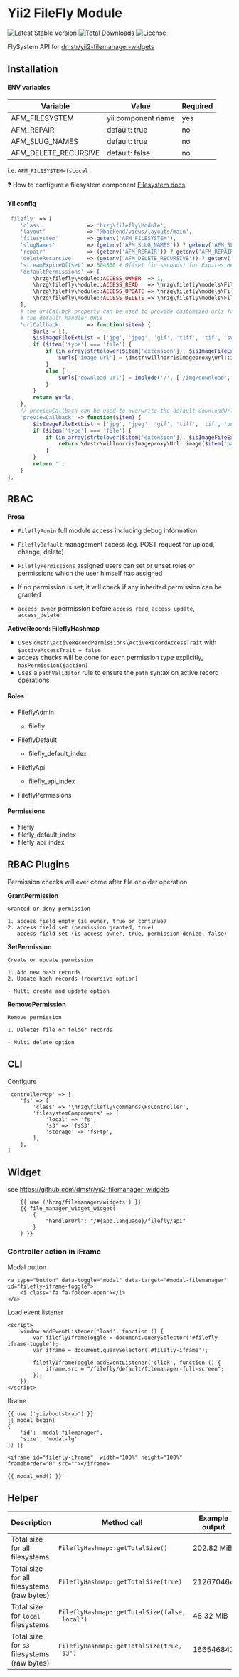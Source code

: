 Yii2 FileFly Module
=======

[![Latest Stable Version](https://poser.pugx.org/dmstr/yii2-filefly-module/v/stable.svg)](https://packagist.org/packages/dmstr/yii2-filefly-module)
[![Total Downloads](https://poser.pugx.org/dmstr/yii2-filefly-module/downloads.svg)](https://packagist.org/packages/dmstr/yii2-filefly-module)
[![License](https://poser.pugx.org/dmstr/yii2-filefly-module/license.svg)](https://packagist.org/packages/dmstr/yii2-filefly-module)

FlySystem API for [dmstr/yii2-filemanager-widgets](https://github.com/dmstr/yii2-filemanager-widgets)

Installation
------------

#### ENV variables

Variable | Value | Required
------------- | ------------- | -------------
AFM_FILESYSTEM | yii component name | yes
AFM_REPAIR | default: true | no
AFM_SLUG_NAMES | default: true | no
AFM_DELETE_RECURSIVE | default: false | no

i.e. `AFM_FILESYSTEM=fsLocal`

:question: How to configure a filesystem component [Filesystem docs](https://github.com/creocoder/yii2-flysystem/blob/master/README.md)

#### Yii config

```php
'filefly' => [
    'class'              => 'hrzg\filefly\Module',
    'layout'             => '@backend/views/layouts/main',
    'filesystem'         => getenv('AFM_FILESYSTEM'),
    'slugNames'			 => (getenv('AFM_SLUG_NAMES')) ? getenv('AFM_SLUG_NAMES') : true,
    'repair'             => (getenv('AFM_REPAIR')) ? getenv('AFM_REPAIR') : true,
    'deleteRecursive'    => (getenv('AFM_DELETE_RECURSIVE')) ? getenv('AFM_DELETE_RECURSIVE') : false,
    'streamExpireOffset' => 604800 # Offset (in seconds) for Expires Header in stream action
    'defaultPermissions' => [
        \hrzg\filefly\Module::ACCESS_OWNER  => 1,
        \hrzg\filefly\Module::ACCESS_READ   => \hrzg\filefly\models\FileflyHashmap::$_all,
        \hrzg\filefly\Module::ACCESS_UPDATE => \hrzg\filefly\models\FileflyHashmap::$_all,
        \hrzg\filefly\Module::ACCESS_DELETE => \hrzg\filefly\models\FileflyHashmap::$_all,
    ],
    # the urlCallbck property can be used to provide customized urls for each file item which (if defined) will overwrite 
    # the default handler URLs
    'urlCallback'        => function($item) {
		$urls = [];
		$isImageFileExtList = ['jpg', 'jpeg', 'gif', 'tiff', 'tif', 'svg', 'png', 'bmp'] ;
		if ($item['type'] === 'file') {
			if (in_array(strtolower($item['extension']), $isImageFileExtList)) {
				$urls['image url'] = \dmstr\willnorrisImageproxy\Url::image($item['path']);
			}
			else {
				$urls['download url'] = implode('/', ['/img/download', ltrim($item['path'], '/')]) . ',p1';
			}
		}
		return $urls;
	},
	// previewCallback can be used to overwrite the default downloadUrl for preview URLs within filemanagerApp
	'previewCallback' => function($item) {
		$isImageFileExtList = ['jpg', 'jpeg', 'gif', 'tiff', 'tif', 'png', 'bmp'] ;
		if ($item['type'] === 'file') {
			if (in_array(strtolower($item['extension']), $isImageFileExtList)) {
				return \dmstr\willnorrisImageproxy\Url::image($item['path'], '500x');
			}
		}
		return '';
	}
],
```

## RBAC

**Prosa**
- `FileflyAdmin` full module access including debug information
- `FileflyDefault` management access (eg. POST request for upload, change, delete)
- `FileflyPermissions` assigned users can set or unset roles or permissions which the user himself has assigned

- If no permission is set, it will check if any inherited permission can be granted
- `access_owner` permission before `access_read`, `access_update`, `access_delete`

**ActiveRecord: FileflyHashmap**
- uses `dmstr\activeRecordPermissions\ActiveRecordAccessTrait` with `$activeAccessTrait = false`
- access checks will be done for each permission type explicitly, `hasPermission($action)`
- uses a `pathValidator` rule to ensure the `path` syntax on active record operations

#### Roles

- FileflyAdmin
	- filefly

- FileflyDefault
	- filefly_default_index

- FileflyApi
	- filefly_api_index

- FileflyPermissions

#### Permissions

- filefly
- filefly_default_index
- filefly_api_index

## RBAC Plugins

Permission checks will ever come after file or older operation

**GrantPermission**
```
Granted or deny permission

1. access field empty (is owner, true or continue)
2. access field set (permission granted, true)
   access field set (is access owner, true, permission denied, false)
```

**SetPermission**
```
Create or update permission

1. Add new hash records
2. Update hash records (recursive option)

- Multi create and update option
```

**RemovePermission**
```
Remove permission

1. Deletes file or folder records

- Multi delete option
```

## CLI

Configure

    'controllerMap' => [
        'fs' => [
            'class' => '\hrzg\filefly\commands\FsController',
            'filesystemComponents' => [
                'local' => 'fs',
                's3' => 'fsS3',
                'storage' => 'fsFtp',
            ],
        ],
    ]

## Widget

see https://github.com/dmstr/yii2-filemanager-widgets

```
    {{ use ('hrzg/filemanager/widgets') }}
    {{ file_manager_widget_widget(
        {
            "handlerUrl": "/#{app.language}/filefly/api"
        }
    ) }}
```

### Controller action in iFrame

Modal button

```
<a type="button" data-toggle="modal" data-target="#modal-filemanager" id="filefly-iframe-toggle">  
    <i class="fa fa-folder-open"></i>
</a>
```

Load event listener

```
<script>
    window.addEventListener('load', function () {
        var fileflyIframeToggle = document.querySelector('#filefly-iframe-toggle');
        var iframe = document.querySelector('#filefly-iframe');
        
        fileflyIframeToggle.addEventListener('click', function () {
            iframe.src = "/filefly/default/filemanager-full-screen";
        });
    });
</script>
```

Iframe
```
{{ use ('yii/bootstrap') }}
{{ modal_begin(    
{        
    'id': 'modal-filemanager',
	'size': 'modal-lg'    
}) }}

<iframe id="filefly-iframe"  width="100%" height="100%" frameborder="0" src=""></iframe>

{{ modal_end() }}'
```

## Helper

Description | Method call | Example output
--- | --- | ---
Total size for all filesystems | `FileflyHashmap::getTotalSize()` | 202.82 MiB
Total size for all filesystems (raw bytes) | `FileflyHashmap::getTotalSize(true)` | 212670464
Total size for `local` filesystems | `FileflyHashmap::getTotalSize(false, 'local')` | 48.32 MiB
Total size for `s3` filesystems (raw bytes) | `FileflyHashmap::getTotalSize(true, 's3')` | 166546843
